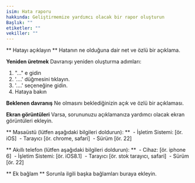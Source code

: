 ```yaml
---
isim: Hata raporu
hakkında: Geliştirmemize yardımcı olacak bir rapor oluşturun
Başlık: ""
etiketler: ""
vekiller: ""
---
```


** Hatayı açıklayın **
Hatanın ne olduğuna dair net ve özlü bir açıklama.

**Yeniden üretmek**
Davranışı yeniden oluşturma adımları:

1. "..." e gidin
2. '....' düğmesini tıklayın.
3. '....' seçeneğine gidin.
4. Hataya bakın

**Beklenen davranış**
Ne olmasını beklediğinizin açık ve özlü bir açıklaması.

**Ekran görüntüleri**
Varsa, sorununuzu açıklamanıza yardımcı olacak ekran görüntüleri ekleyin.

** Masaüstü (lütfen aşağıdaki bilgileri doldurun): **
 - İşletim Sistemi: [ör. iOS]
 - Tarayıcı [ör. chrome, safari]
 - Sürüm [ör. 22]

** Akıllı telefon (lütfen aşağıdaki bilgileri doldurun): **
 - Cihaz: [ör. iphone 6]
 - İşletim Sistemi: [ör. iOS8.1]
 - Tarayıcı [ör. stok tarayıcı, safari]
 - Sürüm [ör. 22]

** Ek bağlam **
Sorunla ilgili başka bağlamları buraya ekleyin.
